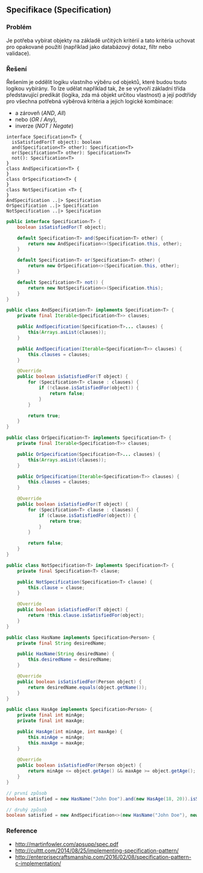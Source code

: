 ## Specifikace (Specification)

### Problém

Je potřeba vybírat objekty na základě určitých kritérií a tato kritéria uchovat pro opakované použití (například jako databázový dotaz, filtr nebo validace).

### Řešení

Řešením je oddělit logiku vlastního výběru od objektů, které budou touto logikou vybírány. To lze udělat například tak, že se vytvoří základní třída představující predikát (logika, zda má objekt určitou vlastnost) a její podtřídy pro všechna potřebná výběrová kritéria a jejich logické kombinace: 

- a zároveň (*AND*, *All*)
- nebo (*OR* / *Any*),
- inverze (*NOT* / *Negate*)

```uml:class
interface Specification<T> {
  isSatisfiedFor(T object): boolean
  and(Specification<T> other): Specification<T>
  or(Specification<T> other): Specification<T>
  not(): Specification<T>
}
class AndSpecification<T> {
}
class OrSpecification<T> {
}
class NotSpecification <T> {
}
AndSpecification ..|> Specification
OrSpecification ..|> Specification
NotSpecification ..|> Specification
```

```java
public interface Specification<T> {
    boolean isSatisfiedFor(T object);

    default Specification<T> and(Specification<T> other) {
        return new AndSpecification<>(Specification.this, other);
    }

    default Specification<T> or(Specification<T> other) {
        return new OrSpecification<>(Specification.this, other);
    }

    default Specification<T> not() {
        return new NotSpecification<>(Specification.this);
    }
}
```

```java
public class AndSpecification<T> implements Specification<T> {
    private final Iterable<Specification<T>> clauses;

    public AndSpecification(Specification<T>... clauses) {
        this(Arrays.asList(clauses));
    }

    public AndSpecification(Iterable<Specification<T>> clauses) {
        this.clauses = clauses;
    }

    @Override
    public boolean isSatisfiedFor(T object) {
        for (Specification<T> clause : clauses) {
            if (!clause.isSatisfiedFor(object)) {
                return false;
            }
        }

        return true;
    }
}
```

```java
public class OrSpecification<T> implements Specification<T> {
    private final Iterable<Specification<T>> clauses;

    public OrSpecification(Specification<T>... clauses) {
        this(Arrays.asList(clauses));
    }

    public OrSpecification(Iterable<Specification<T>> clauses) {
        this.clauses = clauses;
    }

    @Override
    public boolean isSatisfiedFor(T object) {
        for (Specification<T> clause : clauses) {
            if (clause.isSatisfiedFor(object)) {
                return true;
            }
        }

        return false;
    }
}
```

```java
public class NotSpecification<T> implements Specification<T> {
    private final Specification<T> clause;

    public NotSpecification(Specification<T> clause) {
        this.clause = clause;
    }

    @Override
    public boolean isSatisfiedFor(T object) {
        return !this.clause.isSatisfiedFor(object);
    }
}
```

```java
public class HasName implements Specification<Person> {
    private final String desiredName;

    public HasName(String desiredName) {
        this.desiredName = desiredName;
    }

    @Override
    public boolean isSatisfiedFor(Person object) {
        return desiredName.equals(object.getName());
    }
}
```

```java
public class HasAge implements Specification<Person> {
    private final int minAge;
    private final int maxAge;

    public HasAge(int minAge, int maxAge) {
        this.minAge = minAge;
        this.maxAge = maxAge;
    }
    
    @Override
    public boolean isSatisfiedFor(Person object) {
        return minAge <= object.getAge() && maxAge >= object.getAge();
    }
}
```

```java
// první způsob
boolean satisfied = new HasName("John Doe").and(new HasAge(18, 20)).isSatisfiedFor(somePerson);

// druhý způsob
boolean satisfied = new AndSpecification<>(new HasName("John Doe"), new HasAge(18, 20)).isSatisfiedFor(somePerson);
```

### Reference

- http://martinfowler.com/apsupp/spec.pdf
- http://culttt.com/2014/08/25/implementing-specification-pattern/
- http://enterprisecraftsmanship.com/2016/02/08/specification-pattern-c-implementation/